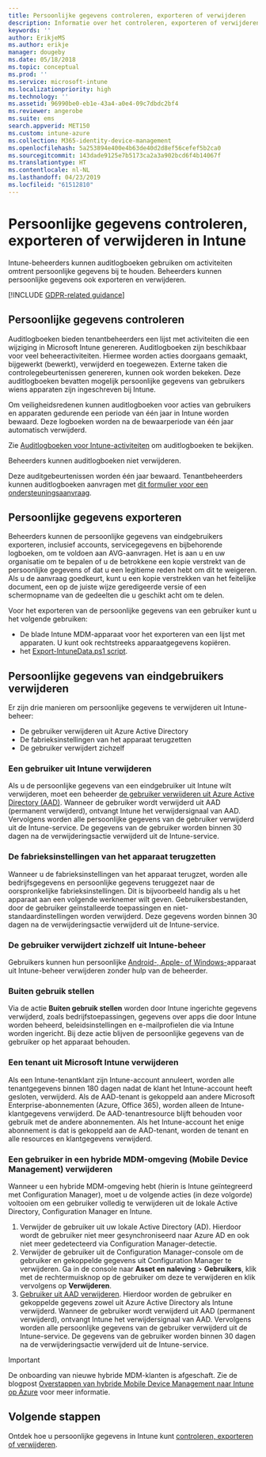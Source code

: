 ```yaml
---
title: Persoonlijke gegevens controleren, exporteren of verwijderen
description: Informatie over het controleren, exporteren of verwijderen van persoonlijke gegevens.
keywords: ''
author: ErikjeMS
ms.author: erikje
manager: dougeby
ms.date: 05/18/2018
ms.topic: conceptual
ms.prod: ''
ms.service: microsoft-intune
ms.localizationpriority: high
ms.technology: ''
ms.assetid: 96990be0-eb1e-43a4-a0e4-09c7dbdc2bf4
ms.reviewer: angerobe
ms.suite: ems
search.appverid: MET150
ms.custom: intune-azure
ms.collection: M365-identity-device-management
ms.openlocfilehash: 5a253894e400e4b63de40d2d8ef56cefef5b2ca0
ms.sourcegitcommit: 143dade9125e7b5173ca2a3a902bcd6f4b14067f
ms.translationtype: HT
ms.contentlocale: nl-NL
ms.lasthandoff: 04/23/2019
ms.locfileid: "61512810"
---
```

# <a name="audit-export-or-delete-personal-data-in-intune"></a>Persoonlijke gegevens controleren, exporteren of verwijderen in Intune

Intune-beheerders kunnen auditlogboeken gebruiken om activiteiten omtrent persoonlijke gegevens bij te houden. Beheerders kunnen persoonlijke gegevens ook exporteren en verwijderen.

[!INCLUDE [GDPR-related guidance](./includes/gdpr-intro-sentence.md)]

## <a name="audit-personal-data"></a>Persoonlijke gegevens controleren

Auditlogboeken bieden tenantbeheerders een lijst met activiteiten die een wijziging in Microsoft Intune genereren. Auditlogboeken zijn beschikbaar voor veel beheeractiviteiten. Hiermee worden acties doorgaans gemaakt, bijgewerkt (bewerkt), verwijderd en toegewezen. Externe taken die controlegebeurtenissen genereren, kunnen ook worden bekeken. Deze auditlogboeken bevatten mogelijk persoonlijke gegevens van gebruikers wiens apparaten zijn ingeschreven bij Intune.  

Om veiligheidsredenen kunnen auditlogboeken voor acties van gebruikers en apparaten gedurende een periode van één jaar in Intune worden bewaard. Deze logboeken worden na de bewaarperiode van één jaar automatisch verwijderd.

Zie [Auditlogboeken voor Intune-activiteiten](monitor-audit-logs.md) om auditlogboeken te bekijken. 

Beheerders kunnen auditlogboeken niet verwijderen.

Deze auditgebeurtenissen worden één jaar bewaard. Tenantbeheerders kunnen auditlogboeken aanvragen met [dit formulier voor een ondersteuningsaanvraag](https://privacy.microsoft.com/en-US/privacy-questions?).

## <a name="export-personal-data"></a>Persoonlijke gegevens exporteren

Beheerders kunnen de persoonlijke gegevens van eindgebruikers exporteren, inclusief accounts, servicegegevens en bijbehorende logboeken, om te voldoen aan AVG-aanvragen. Het is aan u en uw organisatie om te bepalen of u de betrokkene een kopie verstrekt van de persoonlijke gegevens of dat u een legitieme reden hebt om dit te weigeren. Als u de aanvraag goedkeurt, kunt u een kopie verstrekken van het feitelijke document, een op de juiste wijze geredigeerde versie of een schermopname van de gedeelten die u geschikt acht om te delen.

Voor het exporteren van de persoonlijke gegevens van een gebruiker kunt u het volgende gebruiken: 
- De blade Intune MDM-apparaat voor het exporteren van een lijst met apparaten. U kunt ook rechtstreeks apparaatgegevens kopiëren.
- het [Export-IntuneData.ps1 script](https://aka.ms/intunedataexport).

## <a name="delete-end-user-personal-data"></a>Persoonlijke gegevens van eindgebruikers verwijderen

Er zijn drie manieren om persoonlijke gegevens te verwijderen uit Intune-beheer:
- De gebruiker verwijderen uit Azure Active Directory
- De fabrieksinstellingen van het apparaat terugzetten
- De gebruiker verwijdert zichzelf

### <a name="delete-a-user-from-intune"></a>Een gebruiker uit Intune verwijderen

Als u de persoonlijke gegevens van een eindgebruiker uit Intune wilt verwijderen, moet een beheerder [de gebruiker verwijderen uit Azure Active Directory (AAD)](https://docs.microsoft.com/azure/active-directory/add-users-azure-active-directory.md#delete-users-from-azure-ad). Wanneer de gebruiker wordt verwijderd uit AAD (permanent verwijderd), ontvangt Intune het verwijdersignaal van AAD. Vervolgens worden alle persoonlijke gegevens van de gebruiker verwijderd uit de Intune-service. De gegevens van de gebruiker worden binnen 30 dagen na de verwijderingsactie verwijderd uit de Intune-service.

### <a name="reset-device-to-factory-settings"></a>De fabrieksinstellingen van het apparaat terugzetten
Wanneer u de fabrieksinstellingen van het apparaat terugzet, worden alle bedrijfsgegevens en persoonlijke gegevens teruggezet naar de oorspronkelijke fabrieksinstellingen. Dit is bijvoorbeeld handig als u het apparaat aan een volgende werknemer wilt geven. Gebruikersbestanden, door de gebruiker geïnstalleerde toepassingen en niet-standaardinstellingen worden verwijderd. Deze gegevens worden binnen 30 dagen na de verwijderingsactie verwijderd uit de Intune-service.

### <a name="user-self-removal-from-intune-management"></a>De gebruiker verwijdert zichzelf uit Intune-beheer
Gebruikers kunnen hun persoonlijke [Android-, Apple- of Windows-](https://docs.microsoft.com/intune-user-help/unenroll-your-device-from-intune-android.md)apparaat uit Intune-beheer verwijderen zonder hulp van de beheerder.   

### <a name="retire"></a>Buiten gebruik stellen
Via de actie **Buiten gebruik stellen** worden door Intune ingerichte gegevens verwijderd, zoals bedrijfstoepassingen, gegevens over apps die door Intune worden beheerd, beleidsinstellingen en e-mailprofielen die via Intune worden ingericht. Bij deze actie blijven de persoonlijke gegevens van de gebruiker op het apparaat behouden.

### <a name="delete-a-tenant-from-microsoft-intune"></a>Een tenant uit Microsoft Intune verwijderen

Als een Intune-tenantklant zijn Intune-account annuleert, worden alle tenantgegevens binnen 180 dagen nadat de klant het Intune-account heeft gesloten, verwijderd. Als de AAD-tenant is gekoppeld aan andere Microsoft Enterprise-abonnementen (Azure, Office 365), worden alleen de Intune-klantgegevens verwijderd. De AAD-tenantresource blijft behouden voor gebruik met de andere abonnementen. Als het Intune-account het enige abonnement is dat is gekoppeld aan de AAD-tenant, worden de tenant en alle resources en klantgegevens verwijderd.

### <a name="delete-a-user-in-a-hybrid-mobile-device-management-mdm-environment"></a>Een gebruiker in een hybride MDM-omgeving (Mobile Device Management) verwijderen
Wanneer u een hybride MDM-omgeving hebt (hierin is Intune geïntegreerd met Configuration Manager), moet u de volgende acties (in deze volgorde) voltooien om een gebruiker volledig te verwijderen uit de lokale Active Directory, Configuration Manager en Intune.

1. Verwijder de gebruiker uit uw lokale Active Directory (AD). Hierdoor wordt de gebruiker niet meer gesynchroniseerd naar Azure AD en ook niet meer gedetecteerd via Configuration Manager-detectie. 
2. Verwijder de gebruiker uit de Configuration Manager-console om de gebruiker en gekoppelde gegevens uit Configuration Manager te verwijderen. Ga in de console naar **Asset en naleving** > **Gebruikers**, klik met de rechtermuisknop op de gebruiker om deze te verwijderen en klik vervolgens op **Verwijderen**.
3. [Gebruiker uit AAD verwijderen](https://docs.microsoft.com/azure/active-directory/add-users-azure-active-directory.md#delete-users-from-azure-ad). Hierdoor worden de gebruiker en gekoppelde gegevens zowel uit Azure Active Directory als Intune verwijderd. Wanneer de gebruiker wordt verwijderd uit AAD (permanent verwijderd), ontvangt Intune het verwijdersignaal van AAD. Vervolgens worden alle persoonlijke gegevens van de gebruiker verwijderd uit de Intune-service. De gegevens van de gebruiker worden binnen 30 dagen na de verwijderingsactie verwijderd uit de Intune-service.

> [!Important]
>De onboarding van nieuwe hybride MDM-klanten is afgeschaft. Zie de blogpost [Overstappen van hybride Mobile Device Management naar Intune op Azure](https://techcommunity.microsoft.com/t5/Intune-Customer-Success/Move-from-Hybrid-Mobile-Device-Management-to-Intune-on-Azure/ba-p/280150) voor meer informatie.

## <a name="next-steps"></a>Volgende stappen

Ontdek hoe u persoonlijke gegevens in Intune kunt [controleren, exporteren of verwijderen](privacy-data-audit-export-delete.md).

